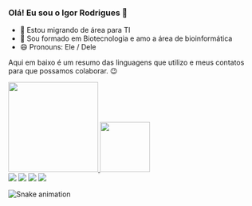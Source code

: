 ### Olá! Eu sou o Igor Rodrigues 👋

- 🔭 Estou migrando de área para TI
- 🌱 Sou formado em Biotecnologia e amo a área de bioinformática
- 😄 Pronouns: Ele / Dele

Aqui em baixo é um resumo das linguagens que utilizo e meus contatos para que possamos colaborar. 😉

<div>
  <a href="https://github.com/Igorodriguesb">
  <img height="180em" src="https://github-readme-stats.vercel.app/api?username=Igorodriguesb&show_icons=true&theme=radical&include_all_commits=true&count_privete=true"/>
  <img height="100em" src="https://github-readme-stats.vercel.app/api/top-langs/?username=Igorodrigues&hide_progress=true"/>
</div>

  <div>
    <a href = "mailto:igor.baptista71@gmail.com"><img src="https://img.shields.io/badge/-Email-%238a90c7?style=for-the-badge&logo=protonmail&logoColor=white" target="_blank"></a>
     <a href="https://www.instagram.com/igorodriguesb/?next=%2F" target="_blank"><img src="https://img.shields.io/badge/-Instagram-%23E4405F?style=for-the-badge&logo=instagram&logoColor=white" target="_blank"></a>
  	<a href="https://www.linkedin.com/in/igor-rodrigues-35743bba" target="_blank"><img src="https://img.shields.io/badge/-LinkedIn-%230077B5?style=for-the-badge&logo=linkedin&logoColor=white" target="_blank"></a>
  	<a href="https://twitter.com/ottoni_arthur" target="_blank"><img src="https://img.shields.io/badge/-Twitter-%231DA1F2?style=for-the-badge&logo=twitter&logoColor=white" target="_blank"></a>
</div>

  
![Snake animation](https://github.com/igorodriguesb/igorodriguesb/blob/output/github-contribution-grid-snake.svg)
